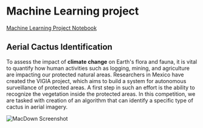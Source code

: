 # Machine Learning project
[Machine Learning Project Notebook](https://github.com/QiangWANGWQ/Machine_Learning_Project/blob/master/cactus_ml.ipynb)

## Aerial Cactus Identification

To assess the impact of **climate change** on Earth's flora and fauna, it is vital to quantify how human activities such as logging, mining, and agriculture are impacting our protected natural areas. Researchers in Mexico have created the VIGIA project, which aims to build a system for autonomous surveillance of protected areas. A first step in such an effort is the ability to recognize the vegetation inside the protected areas. In this competition, we are tasked with creation of an algorithm that can identify a specific type of cactus in aerial imagery.

![MacDown Screenshot](https://www.google.com/search?q=cactus&source=lnms&tbm=isch&sa=X&ved=0ahUKEwiE58Oak43jAhUy11kKHZLWAHwQ_AUIECgB&biw=1706&bih=814#imgrc=-vR30lIkD8bRxM:)
